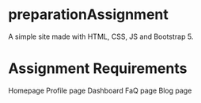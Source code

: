 # preparationAssignment
A simple site made with HTML, CSS, JS and Bootstrap 5.

# Assignment Requirements
Homepage
Profile page
Dashboard
FaQ page
Blog page